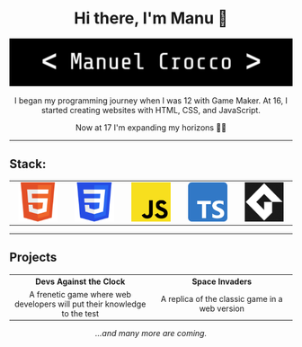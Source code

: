 <div align="center"> <h1>Hi there, I'm Manu 👋</h1> 

<img src="https://github.com/ManuMan32/ManuMan32/blob/main/banner.jpg"><br>

I began my programming journey when I was 12 with Game Maker. At 16, I started creating websites with HTML, CSS, and JavaScript.

Now at 17 I'm expanding my horizons 🚀📘

</div>

<hr>

## Stack:

<table>
  <tr width="100%">
    <td width="20%" align="center"><img width="80%" src="https://github.com/ManuMan32/ManuMan32/blob/main/html.png"></td>
    <td width="20%" align="center"><img width="80%" src="https://github.com/ManuMan32/ManuMan32/blob/main/css.png"></td>
    <td width="20%" align="center"><img width="80%" src="https://github.com/ManuMan32/ManuMan32/blob/main/javascript.png"></td>
    <td width="20%" align="center"><img width="80%" src="https://github.com/ManuMan32/ManuMan32/blob/main/typescript.png"></td>
    <td width="20%" align="center"><img width="80%" src="https://github.com/ManuMan32/ManuMan32/blob/main/gml.png"> </td>
  </tr>
</table>

<hr>

## Projects

<div align="center">
  <table>
    <tr width="100%">
      <th width="50%" align="center">Devs Against the Clock</th>
      <th width="50%" align="center">Space Invaders</th>
    </tr>
    <tr width="100%">
      <td width="50%" align="center">A frenetic game where web developers will put their knowledge to the test</td>
      <td width="50%" align="center">A replica of the classic game in a web version</td>
    </tr>
  </table>
  
  *...and many more are coming.*
  
</div>
